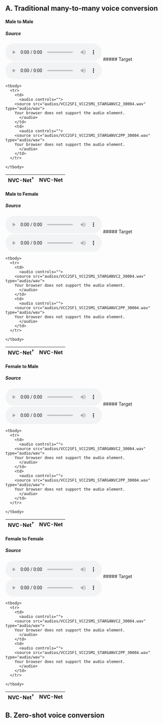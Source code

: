 ## A. Traditional many-to-many voice conversion

#### Male to Male
##### Source 
<audio controls="controls">
<source type="audio/wav" src="res/src/p226_337.wav"></source>
</audio>
##### Target 
<audio controls="controls">
<source type="audio/wav" src="res/tar/p225_331.wav"></source>
</audio>

<table>
	<thead>
	  <tr>
	    <th>NVC-Net<sup>&dagger;</sup></th>
	    <th>NVC-Net</th>
	  </tr>
	</thead>

	<tbody>
	  <tr>
	    <td>
	      <audio controls="">
		<source src="audios/VCC2SF1_VCC2SM1_STARGANVC2_30004.wav" type="audio/wav">
		Your browser does not support the audio element.
	      </audio>
	    </td>
	    <td>
	      <audio controls="">
		<source src="audios/VCC2SF1_VCC2SM1_STARGANVC2PP_30004.wav" type="audio/wav">
		Your browser does not support the audio element.
	      </audio>
	    </td>
	  </tr>

	</tbody>
</table>

#### Male to Female
##### Source 
<audio controls="controls">
<source type="audio/wav" src="res/src/p226_337.wav"></source>
</audio>
##### Target 
<audio controls="controls">
<source type="audio/wav" src="res/tar/p225_331.wav"></source>
</audio>

<table>
	<thead>
	  <tr>
	    <th>NVC-Net<sup>&dagger;</sup></th>
	    <th>NVC-Net</th>
	  </tr>
	</thead>

	<tbody>
	  <tr>
	    <td>
	      <audio controls="">
		<source src="audios/VCC2SF1_VCC2SM1_STARGANVC2_30004.wav" type="audio/wav">
		Your browser does not support the audio element.
	      </audio>
	    </td>
	    <td>
	      <audio controls="">
		<source src="audios/VCC2SF1_VCC2SM1_STARGANVC2PP_30004.wav" type="audio/wav">
		Your browser does not support the audio element.
	      </audio>
	    </td>
	  </tr>

	</tbody>
</table>

#### Female to Male
##### Source 
<audio controls="controls">
<source type="audio/wav" src="res/src/p226_337.wav"></source>
</audio>
##### Target 
<audio controls="controls">
<source type="audio/wav" src="res/tar/p225_331.wav"></source>
</audio>

<table>
	<thead>
	  <tr>
	    <th>NVC-Net<sup>&dagger;</sup></th>
	    <th>NVC-Net</th>
	  </tr>
	</thead>

	<tbody>
	  <tr>
	    <td>
	      <audio controls="">
		<source src="audios/VCC2SF1_VCC2SM1_STARGANVC2_30004.wav" type="audio/wav">
		Your browser does not support the audio element.
	      </audio>
	    </td>
	    <td>
	      <audio controls="">
		<source src="audios/VCC2SF1_VCC2SM1_STARGANVC2PP_30004.wav" type="audio/wav">
		Your browser does not support the audio element.
	      </audio>
	    </td>
	  </tr>

	</tbody>
</table>


#### Female to Female
##### Source 
<audio controls="controls">
<source type="audio/wav" src="res/src/p226_337.wav"></source>
</audio>
##### Target 
<audio controls="controls">
<source type="audio/wav" src="res/tar/p225_331.wav"></source>
</audio>

<table>
	<thead>
	  <tr>
	    <th>NVC-Net<sup>&dagger;</sup></th>
	    <th>NVC-Net</th>
	  </tr>
	</thead>

	<tbody>
	  <tr>
	    <td>
	      <audio controls="">
		<source src="audios/VCC2SF1_VCC2SM1_STARGANVC2_30004.wav" type="audio/wav">
		Your browser does not support the audio element.
	      </audio>
	    </td>
	    <td>
	      <audio controls="">
		<source src="audios/VCC2SF1_VCC2SM1_STARGANVC2PP_30004.wav" type="audio/wav">
		Your browser does not support the audio element.
	      </audio>
	    </td>
	  </tr>

	</tbody>
</table>


## B. Zero-shot voice conversion


